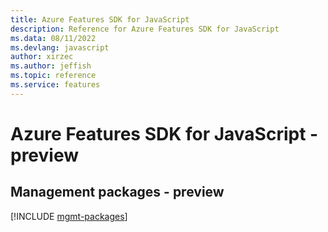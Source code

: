 ```yaml
---
title: Azure Features SDK for JavaScript
description: Reference for Azure Features SDK for JavaScript
ms.data: 08/11/2022
ms.devlang: javascript
author: xirzec
ms.author: jeffish
ms.topic: reference
ms.service: features
---
```

# Azure Features SDK for JavaScript - preview

## Management packages - preview
[!INCLUDE [mgmt-packages](features-mgmt-index.md)]